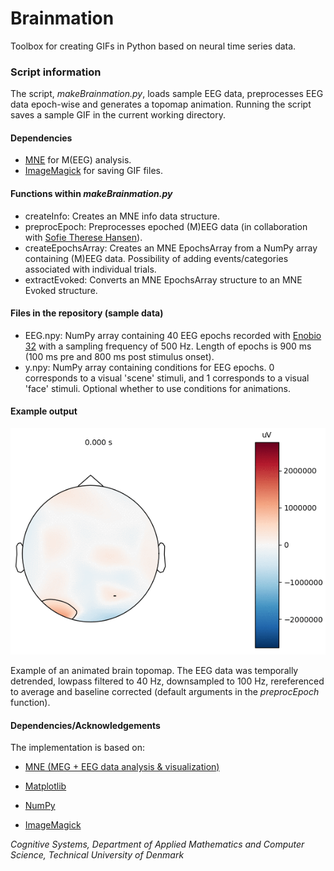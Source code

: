 # Brainmation
Toolbox for creating GIFs in Python based on neural time series data.

### Script information 
The script, *makeBrainmation.py*, loads sample EEG data, preprocesses EEG data epoch-wise and generates a topomap animation.
Running the script saves a sample GIF in the current working directory.

#### Dependencies
- [MNE](https://mne-tools.github.io/stable/index.html) for M(EEG) analysis.
- [ImageMagick](http://www.imagemagick.org/) for saving GIF files.

#### Functions within *makeBrainmation.py*
- createInfo: Creates an MNE info data structure.
- preprocEpoch: Preprocesses epoched (M)EEG data (in collaboration with [Sofie Therese Hansen](https://github.com/STherese)).
- createEpochsArray: Creates an MNE EpochsArray from a NumPy array containing (M)EEG data. Possibility of adding events/categories associated with individual trials.
- extractEvoked: Converts an MNE EpochsArray structure to an MNE Evoked structure.

#### Files in the repository (sample data)
- EEG.npy: NumPy array containing 40 EEG epochs recorded with [Enobio 32](https://www.neuroelectrics.com/products/enobio/) with a sampling frequency of 500 Hz. Length of epochs is 900 ms (100 ms pre and 800 ms post stimulus onset).
- y.npy: NumPy array containing conditions for EEG epochs. 0 corresponds to a visual 'scene' stimuli, and 1 corresponds to a visual 'face' stimuli. Optional whether to use conditions for animations.

#### Example output 
![](Brainmation_example.gif)

Example of an animated brain topomap. The EEG data was temporally detrended, lowpass filtered to 40 Hz, downsampled to 100 Hz, rereferenced to average and baseline corrected (default arguments in the *preprocEpoch* function).

#### Dependencies/Acknowledgements

The implementation is based on:

- [MNE (MEG + EEG data analysis & visualization)](https://mne-tools.github.io/stable/index.html)

- [Matplotlib](https://matplotlib.org/)

- [NumPy](https://www.numpy.org/)

- [ImageMagick](http://www.imagemagick.org/)

*Cognitive Systems, Department of Applied Mathematics and Computer Science, Technical University of Denmark* 

